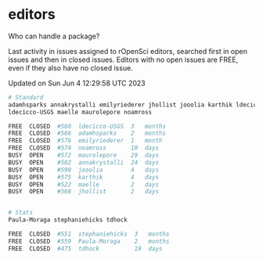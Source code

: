 # editors

Who can handle a package?

Last activity in issues assigned to rOpenSci editors, searched first in open
issues and then in closed issues. Editors with no open issues are FREE, even if
they also have no closed issue.


Updated on Sun Jun 4 12:29:58 UTC 2023

```bash
# Standard
adamhsparks annakrystalli emilyriederer jhollist jooolia karthik ldecicco
ldecicco-USGS maelle maurolepore noamross

FREE  CLOSED  #560  ldecicco-USGS  3   months
FREE  CLOSED  #566  adamhsparks    2   months
FREE  CLOSED  #576  emilyriederer  1   month
FREE  CLOSED  #574  noamross       10  days
BUSY  OPEN    #572  maurolepore    29  days
BUSY  OPEN    #502  annakrystalli  24  days
BUSY  OPEN    #590  jooolia        4   days
BUSY  OPEN    #575  karthik        4   days
BUSY  OPEN    #522  maelle         2   days
BUSY  OPEN    #568  jhollist       2   days


# Stats
Paula-Moraga stephaniehicks tdhock

FREE  CLOSED  #551  stephaniehicks  3   months
FREE  CLOSED  #559  Paula-Moraga    2   months
FREE  CLOSED  #475  tdhock          19  days
```
